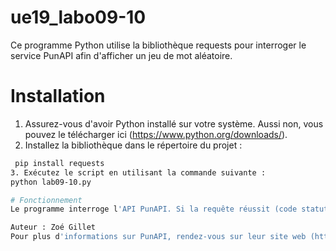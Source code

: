 # ue19_labo09-10
Ce programme Python utilise la bibliothèque requests pour interroger le service PunAPI afin d'afficher un jeu de mot aléatoire.

# Installation
1. Assurez-vous d'avoir Python installé sur votre système. Aussi non, vous pouvez le télécharger ici (https://www.python.org/downloads/).
2. Installez la bibliothèque dans le répertoire du projet :
  ```bash
   pip install requests
3. Exécutez le script en utilisant la commande suivante :
  python lab09-10.py

# Fonctionnement
Le programme interroge l'API PunAPI. Si la requête réussit (code statut: 200), le jeu de mot est affiché. Sinon, le programme renvoie un message d'erreur avec le numéro du code statut.

Auteur : Zoé Gillet
Pour plus d'informations sur PunAPI, rendez-vous sur leur site web (https://www.punapi.rest/).
